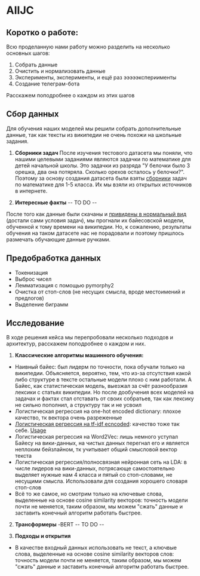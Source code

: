 # AIIJC

## Коротко о работе:
Всю проделанную нами работу можно разделить на несколько основных шагов:
1. Собрать данные
2. Очистить и нормализовать данные
3. Эксперименты, эксперименты, и ещё раз эээээкспериименты
4. Создание телеграм-бота

Расскажем поподробнее о каждом из этих шагов

## Сбор данных

Для обучения наших моделей мы решили собрать дополнительные данные, так как тексты из википедии не очень похожи на школьные задания.

1. **Сборники задач**
После изучения тестового датасета мы поняли, что нашими целевыми заданиями являются задачки по математике для детей начальной школы.
Это задачки из разряда "У белочки было 3 орешка, два она потяряла. Сколько орехов осталось у белочки?". Поэтому за основу создания датасета были взяты 
[сборники](https://github.com/sergak0/AIIJC/tree/main/Sergey/data_zadachi) задач по математике для 1-5 класса. Их мы взяли из открытых источников в интернете.

2. **Интересные факты**
-- TO DO --

После того как данные были скачаны и [привидены в нормальный вид](https://github.com/sergak0/AIIJC/blob/main/Sergey/Additional_dataset_creating.ipynb) (достали сами условия задач), мы прогнали их байесовской модели, обученной к тому времени на википедии. Но, к сожалению, результаты обучения на таком датасете нас не порадовали и поэтому пришлось размечать обучающие данные ручками.

## Предобработка данных

- Токенизация
- Выброс чисел
- Лемматизация с помощью pymorphy2
- Очистка от стоп-слов (не несущих смысла, вроде местоимений и предлогов)
- Выделение биграмм


## Исследование

В ходе решения кейса мы перепробовали несколько подходов и архитектур, расскажем поподробнее о каждом и них.
1. **Классические алгоритмы машинного обучения:**
- Наивный байес: был лидерм по точности, пока обучали только на википедии. 
Объясняется, вероятно, тем, что из-за отсутствия какой либо структуре в тексте остальные модели плохо с ним работали. 
А Байес, как статистическая модель, выезжал за счёт разнообразия лексики с статьях википедии.
Но после дообучения всех моделей на задачах и фактах стал отставать от своих собратьев, так как лексику не сильно пополнил, а структуру так и не усвоил
- Логистическая регрессия на one-hot encoded dictionary: плохое качество, тк вектора очень разреженные
- [Логистическая регрессия на tf-idf ecncoded](https://github.com/sergak0/AIIJC/blob/main/Sergey/logistic_regression.py): качество тоже так себе. [Usage](https://github.com/sergak0/AIIJC/blob/main/Sergey/Logistic_regression_usage.ipynb)
- Логистическая регрессия на Word2Vec: лишь немного уступал Байесу на вики-данных, на чистых данных перегнал его и является неплохим бейзлайном, 
тк учитывает общий смысловой вектор текста
- Логистическая регрессия/полносвязная нейронная сеть на LDA: в числе лидеров на вики-данных, потрясающе самостоятельно выделяет нужные нам 4 класса и пятый со стоп-словами, не несущими смысла. 
Использовали для создания хорошего словаря стоп-слов
- Всё то же самое, но смотрим только на ключевые слова, выделенные на основе cosine similarity векторов: точность модели почти не меняется, таким образом, мы можем "сжать" данные и заставить конечный алгоритм работать быстрее.

2. **Трансформеры**
-BERT
 -- TO DO --
 
 3. **Подходы и открытия**
 - В качестве входный данных использовать не текст, а ключвые слова, выделенные на основе cosine similarity векторов слов: 
 точность модели почти не меняется, таким образом, мы можем "сжать" данные и заставить конечный алгоритм работать быстрее.
